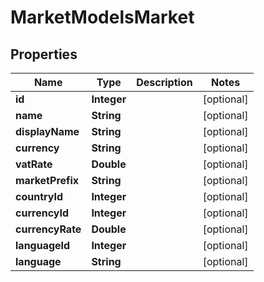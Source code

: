 

# MarketModelsMarket

## Properties

Name | Type | Description | Notes
------------ | ------------- | ------------- | -------------
**id** | **Integer** |  |  [optional]
**name** | **String** |  |  [optional]
**displayName** | **String** |  |  [optional]
**currency** | **String** |  |  [optional]
**vatRate** | **Double** |  |  [optional]
**marketPrefix** | **String** |  |  [optional]
**countryId** | **Integer** |  |  [optional]
**currencyId** | **Integer** |  |  [optional]
**currencyRate** | **Double** |  |  [optional]
**languageId** | **Integer** |  |  [optional]
**language** | **String** |  |  [optional]





